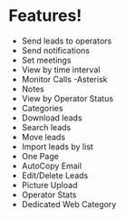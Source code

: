 
# Features!


  - Send leads to operators
  - Send notifications
  - Set meetings
  - View by time interval
  - Monitor Calls -Asterisk
  - Notes
  - View by Operator Status
  - Categories
  - Download leads
  - Search leads 
  - Move leads
  - Import leads by list
  - One Page
  - AutoCopy Email
  - Edit/Delete Leads 
  - Picture Upload
  - Operator Stats
  - Dedicated Web Category

